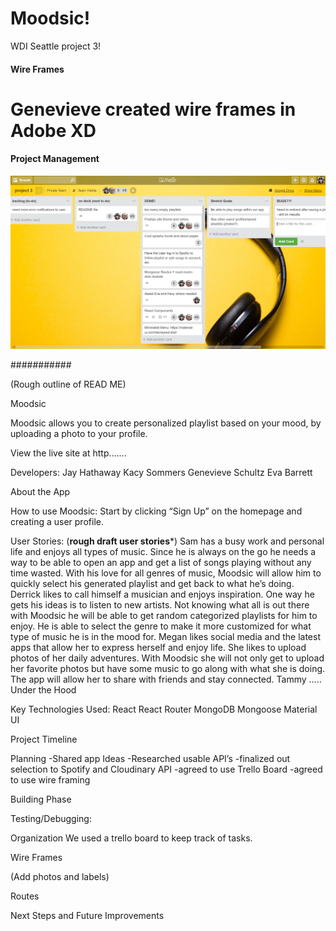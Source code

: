 # Moodsic!
WDI Seattle project 3!

#### Wire Frames
Genevieve created wire frames in Adobe XD
=====================================================================================

#### Project Management
![Trello Board Screen Shot](trelloBoard.jpg)

###########

(Rough outline of READ ME)

Moodsic

Moodsic allows you to create personalized playlist based on your mood, by uploading a photo to your profile.

View the live site at http…….

Developers:
	Jay Hathaway
	Kacy Sommers
	Genevieve Schultz
	Eva Barrett

About the App

How to use Moodsic:
Start by clicking “Sign Up” on the homepage and creating a user profile.   

User Stories:  (****rough draft user stories*****)
Sam has a busy work and personal life and enjoys all types of music. Since he is always on the go he needs a way to be able to open an app and get a list of songs playing without any time wasted. With his love for all genres of music, Moodsic will allow him to quickly select his generated playlist and get back to what he’s doing. 
Derrick likes to call himself a musician and enjoys inspiration. One way he gets his ideas is to listen to new artists. Not knowing what all is out there with Moodsic he will be able to get random categorized playlists for him to enjoy. He is able to select the genre to make it more customized for what type of music he is in the mood for.
Megan likes social media and the latest apps that allow her to express herself and enjoy life. She likes to upload photos of her daily adventures. With Moodsic she will not only get to upload her favorite photos but have some music to go along with what she is doing. The app will allow her to share with friends and stay connected.
Tammy …..
Under the Hood

Key Technologies Used:
React
React Router
MongoDB
Mongoose
Material UI


Project Timeline

Planning
-Shared app Ideas
-Researched usable API’s
-finalized out selection to Spotify and Cloudinary API
-agreed to use Trello Board
-agreed to use wire framing

Building Phase



Testing/Debugging:

Organization
We used a trello board to keep track of tasks.

Wire Frames

(Add photos and labels)


Routes
 

Next Steps and Future Improvements

